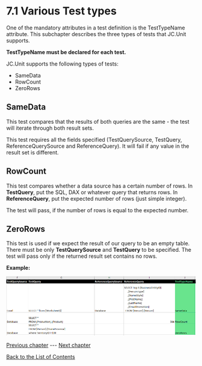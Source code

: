 # 7.1 Various Test types

One of the mandatory attributes in a test definition is the
TestTypeName attribute. This subchapter describes the three types of
tests that JC.Unit supports.

**TestTypeName must be declared for each test.**

JC.Unit supports the following types of tests:

-   SameData
-   RowCount
-   ZeroRows

## SameData

This test compares that the results of both queries are the same - the test will iterate through both result sets.

This test requires all the fields specified (TestQuerySource, TestQuery, ReferenceQuerySource and ReferenceQuery).
It will fail if any value in the result set is different.

## RowCount

This test compares whether a data source has a certain number of rows.
In **TestQuery**, put the SQL, DAX or whatever query that returns rows.
In **ReferenceQuery**, put the expected number of rows (just simple integer).

The test will pass, if the number of rows is equal to the expected number.

## ZeroRows

This test is used if we expect the result of our query to be an empty table.
There must be only **TestQuerySource** and **TestQuery** to be
specified. The test will pass only if the returned result set contains
no rows.

**Example:**

![Test types](Images/media/image35.png)

[Previous chapter](7.0-How-to-define-a-Test-Definitions.md) --- [Next chapter](7.2-Where-to-store-Tests.md)

[Back to the List of Contents](0-0-list-of-contents)  